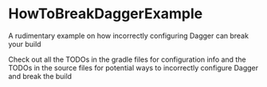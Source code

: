 # HowToBreakDaggerExample
A rudimentary example on how incorrectly configuring Dagger can break your build

Check out all the TODOs in the gradle files for configuration info and the TODOs in the source files for potential ways to incorrectly configure Dagger and break the build